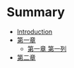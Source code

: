 # Summary

* [Introduction](README.md)
* [第一章](第一章.md)
    * [第一章 第一列](第一章-第一列.md)
* [第二章](第二章.md)

